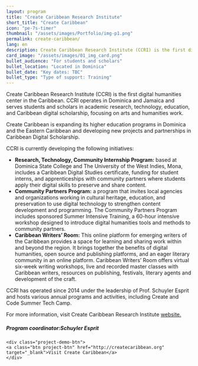 ```yaml
---
layout: program
title: "Create Caribbean Research Institute"
short_title: "Create Caribbean"
icon: "pe-7s-timer"
thumbnail: "/assets/images/Portfolio/img-p1.png"
permalink: create-caribbean/
lang: en
description: Create Caribbean Research Institute (CCRI) is the first digital humanities center in the Caribbean. It serves students and scholars in academic research, technology, education, and Caribbean digital scholarship with a focus on arts and humanities work.
card_image: "/assets/images/01_img_card.png"
bullet_audience: "For students and scholars"
bullet_location: "Located in Dominica"
bullet_date: "Key dates: TBC"
bullet_type: "Type of support: Training"
---
```


<div class="portfolio-details">
   <p>Create Caribbean Research Institute (CCRI) is the first digital humanities center in the Caribbean. CCRI operates in Dominica and Jamaica and serves students and scholars in academic research, technology, education, and Caribbean digital scholarship, focusing on arts and humanities work.</p>
<p>Create Caribbean is expanding its higher education programs in Dominica and the Eastern Caribbean and developing new projects and partnerships in Caribbean Digital Scholarship.</p>
<p>CCRI is currently developing the following initiatives:</p>
<ul>
    <li><strong>Research, Technology, Community Internship Program:</strong> based at Dominica State College and The University of the West Indies, Mona, includes a Caribbean Digital Studies certificate, funding for student interns, and apprenticeships with community partners where students apply their digital skills to preserve and share content.</li>
    <li><strong>Community Partners Program:</strong> a program that invites local agencies and organizations working in cultural heritage, education, and preservation to use digital technology to strengthen content development and programming. The Community Partners Program includes sponsored Summer Intensive Training, a 60-hour intensive workshop designed to introduce digital humanities tools and methods to community partners.</li>
    <li><strong>Caribbean Writers’ Room:</strong> This online platform for emerging writers of the Caribbean provides a space for learning and sharing work within and beyond the region. It brings together the benefits of digital humanities, open source and publishing platforms, and an eager literary community in an online platform. Caribbean Writers’ Room offers virtual six-week writing workshops, live and recorded master classes with Caribbean writers, resources on publishing, festivals, literary agents and development of the craft.</li>
</ul>
<p>CCRI has operated since 2014 under the leadership of Prof. Schuyler Esprit and hosts various annual programs and activities, including Create and Code Summer Tech Camp.</p>
<p>For more information, visit Create Caribbean Research Institute <a href="http://createcaribbean.org/" target="_blank">website.</a></p>
<div><h5>Program coordinator:Schuyler Esprit</h5></div>

    <div class="project-demo-btn">
    <a class="btn project-btn" href="http://createcaribbean.org" target="_blank">Visit Create Caribbean</a>
    </div>

</div>
